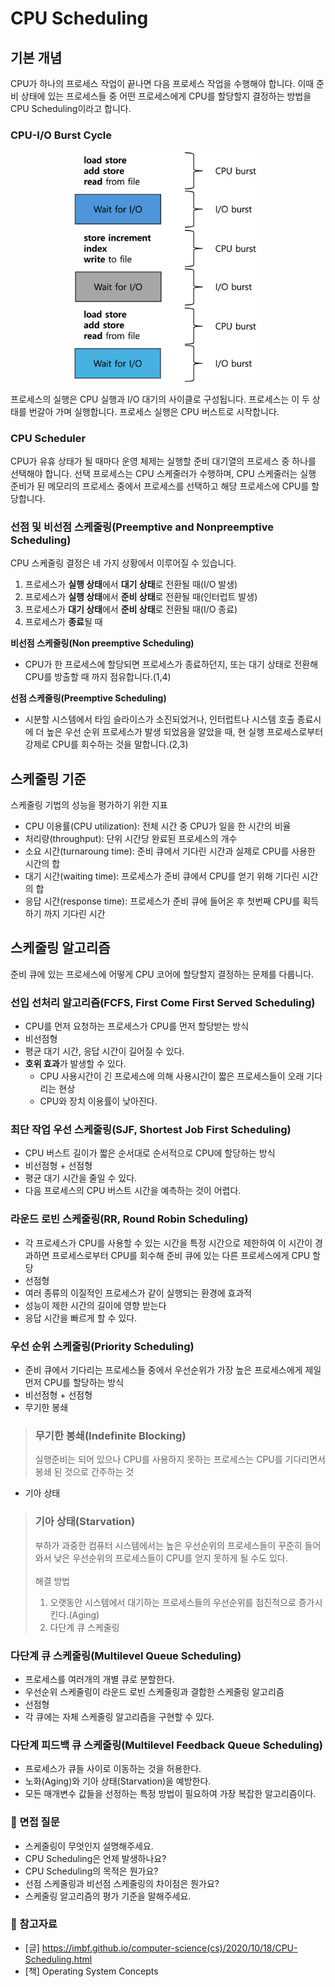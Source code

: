 # CPU Scheduling

## 기본 개념
CPU가 하나의 프로세스 작업이 끝나면 다음 프로세스 작업을 수행해야 합니다. 이때 준비 상태에 있는 프로세스들 중 어떤 프로세스에게 CPU를 할당할지 결정하는 방법을 CPU Scheduling이라고 합니다.

### CPU-I/O Burst Cycle
<div align='center'>
    <img src="img/Alternating_sequence_of_CPU_and_I:O_bursts.png" width=300>
</div>

프로세스의 실행은 CPU 실행과 I/O 대기의 사이클로 구성됩니다. 프로세스는 이 두 상태를 번갈아 가며 실행합니다. 프로세스 실행은 CPU 버스트로 시작합니다. 

### CPU Scheduler
CPU가 유휴 상태가 될 때마다 운영 체제는 실행할 준비 대기열의 프로세스 중 하나를 선택해야 합니다. 선택 프로세스는 CPU 스케줄러가 수행하며, CPU 스케줄러는 실행 준비가 된 메모리의 프로세스 중에서 프로세스를 선택하고 해당 프로세스에 CPU를 할당합니다.

### 선점 및 비선점 스케줄링(Preemptive and Nonpreemptive Scheduling)
CPU 스케줄링 결정은 네 가지 상황에서 이루어질 수 있습니다.
1. 프로세스가 <b>실행 상태</b>에서 <b>대기 상태</b>로 전환될 때(I/O 발생)
2. 프로세스가 <b>실행 상태</b>에서 <b>준비 상태</b>로 전환될 때(인터럽트 발생)
3. 프로세스가 <b>대기 상태</b>에서 <b>준비 상태</b>로 전환될 때(I/O 종료)
4. 프로세스가 <b>종료</b>될 때

<b>비선점 스케줄링(Non preemptive Scheduling)</b>
- CPU가 한 프로세스에 할당되면 프로세스가 종료하던지, 또는 대기 상태로 전환해 CPU를 방출할 때 까지 점유합니다.(1,4)

<b>선점 스케줄링(Preemptive Scheduling)</b>
- 시분할 시스템에서 타임 슬라이스가 소진되었거나, 인터럽트나 시스템 호출 종료시에 더 높은 우선 순위 프로세스가 발생 되었음을 알았을 때, 현 실행 프로세스로부터 강제로 CPU를 회수하는 것을 말합니다.(2,3)

## 스케줄링 기준
스케줄링 기법의 성능을 평가하기 위한 지표
- CPU 이용률(CPU utilization): 전체 시간 중 CPU가 일을 한 시간의 비율
- 처리량(throughput): 단위 시간당 완료된 프로세스의 개수
- 소요 시간(turnaroung time): 준비 큐에서 기다린 시간과 실제로 CPU를 사용한 시간의 합
- 대기 시간(waiting time): 프로세스가 준비 큐에서 CPU를 얻기 위해 기다린 시간의 합
- 응답 시간(response time): 프로세스가 준비 큐에 들어온 후 첫번째 CPU를 획득하기 까지 기다린 시간

## 스케줄링 알고리즘
준비 큐에 있는 프로세스에 어떻게 CPU 코어에 할당할지 결정하는 문제를 다룹니다.
### 선입 선처리 알고리즘(FCFS, First Come First Served Scheduling)
- CPU를 먼저 요청하는 프로세스가 CPU를 먼저 할당받는 방식
- 비선점형
- 평균 대기 시간, 응답 시간이 길어질 수 있다.
- <b>호위 효과</b>가 발생할 수 있다.
    - CPU 사용시간이 긴 프로세스에 의해 사용시간이 짧은 프로세스들이 오래 기다리는 현상
    - CPU와 장치 이용률이 낮아진다.

### 최단 작업 우선 스케줄링(SJF, Shortest Job First Scheduling)
- CPU 버스트 길이가 짧은 순서대로 순서적으로 CPU에 할당하는 방식
- 비선점형 + 선점형
- 평균 대기 시간을 줄일 수 있다.
- 다음 프로세스의 CPU 버스트 시간을 예측하는 것이 어렵다.
### 라운드 로빈 스케줄링(RR, Round Robin Scheduling)
- 각 프로세스가 CPU를 사용할 수 있는 시간을 특정 시간으로 제한하여 이 시간이 경과하면 프로세스로부터 CPU를 회수해 준비 큐에 있는 다른 프로세스에게 CPU 할당
- 선점형
- 여러 종류의 이질적인 프로세스가 같이 실행되는 환경에 효과적
- 성능이 제한 시간의 길이에 영향 받는다
- 응답 시간을 빠르게 할 수 있다.
### 우선 순위 스케줄링(Priority Scheduling)
- 준비 큐에서 기다리는 프로세스들 중에서 우선순위가 가장 높은 프로세스에게 제일 먼저 CPU를 할당하는 방식
- 비선점형 + 선점형
- 무기한 봉쇄
> ### 무기한 봉쇄(Indefinite Blocking)
> 실행준비는 되어 있으나 CPU를 사용하지 못하는 프로세스는 CPU를 기다리면서 봉쇄 된 것으로 간주하는 것
- 기아 상태
> ### 기아 상태(Starvation)
> 부하가 과중한 컴퓨터 시스템에서는 높은 우선순위의 프로세스들이 꾸준히 들어와서 낮은 우선순위의 프로세스들이 CPU를 얻지 못하게 될 수도 있다. <br> <br>
> 해결 방법 <br> 
> 1. 오랫동안 시스템에서 대기하는 프로세스들의 우선순위를 점진적으로 증가시킨다.(Aging)
> 2. 다단계 큐 스케줄링
### 다단계 큐 스케줄링(Multilevel Queue Scheduling)
- 프로세스를 여러개의 개별 큐로 분할한다.
- 우선순위 스케줄링이 라운드 로빈 스케줄링과 결합한 스케줄링 알고리즘
- 선점형
- 각 큐에는 자체 스케줄링 알고리즘을 구현할 수 있다.
### 다단계 피드백 큐 스케줄링(Multilevel Feedback Queue Scheduling)
- 프로세스가 큐들 사이로 이동하는 것을 허용한다.
- 노화(Aging)와 기아 상태(Starvation)을 예방한다.
- 모든 매개변수 값들을 선정하는 특정 방법이 필요하여 가장 복잡한 알고리즘이다.

### 🎤 면접 질문
- 스케줄링이 무엇인지 설명해주세요.
- CPU Scheduling은 언제 발생하나요?
- CPU Scheduling의 목적은 뭔가요?
- 선점 스케줄링과 비선점 스케줄링의 차이점은 뭔가요?
- 스케줄링 알고리즘의 평가 기준을 말해주세요.


### 📌 참고자료
- [글] https://imbf.github.io/computer-science(cs)/2020/10/18/CPU-Scheduling.html
- [책] Operating System Concepts